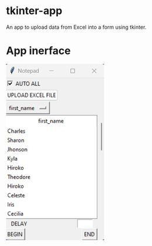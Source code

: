 # tkinter-app
An app to upload data from Excel into a form using tkinter.

# App inerface

![app interface](https://github.com/banerjeesoumya15/tkinter-app/blob/main/imgs/pic00.jpg?raw=true)

